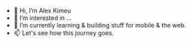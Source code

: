 - 👋 Hi, I’m Alex Kimeu
- 👀 I’m interested in ...
- 🌱 I’m currently learning & building stuff for mobile & the web.
- 📫 Let's see how this journey goes.

<!---
alekscodes/alekscodes is a ✨ special ✨ repository because its `README.md` (this file) appears on your GitHub profile.
You can click the Preview link to take a look at your changes.
--->

